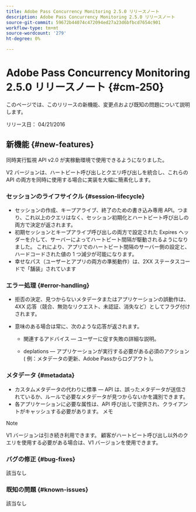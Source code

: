 ```yaml
---
title: Adobe Pass Concurrency Monitoring 2.5.0 リリースノート
description: Adobe Pass Concurrency Monitoring 2.5.0 リリースノート
source-git-commit: 59672b44074c472094ed27a23d6bfbcd7654c901
workflow-type: tm+mt
source-wordcount: '279'
ht-degree: 0%

---
```



# Adobe Pass Concurrency Monitoring 2.5.0 リリースノート {#cm-250}

このページでは、このリリースの新機能、変更点および既知の問題について説明します。

リリース日： 04/21/2016

## 新機能 {#new-features}

同時実行監視 API v2.0 が実稼動環境で使用できるようになりました。

V2 バージョンは、ハートビート呼び出しとクエリ呼び出しを統合し、これらの API の両方を同時に使用する場合に実装を大幅に簡素化します。



### セッションのライフサイクル {#session-lifecycle}

* セッションの作成、キープアライブ、終了のための書き込み専用 API。つまり、これ以上のクエリはなく、セッション初期化とハートビート呼び出しの両方で決定が返されます。
* 初期セッションとキープアライブ呼び出しの両方で設定された Expires ヘッダーを介して、サーバーによってハートビート間隔が駆動されるようになりました。 これにより、アプリでのハートビート間隔のサーバー側の設定と、ハードコードされた値の 1 つ減少が可能になります。
* 幸せなパス（ユーザーとアプリの両方の準拠動作）は、2XX ステータスコードで「舗装」されています

### エラー処理 {#error-handling}

* 拒否の決定、見つからないメタデータまたはアプリケーションの誤動作は、4XX 応答（競合、無効なリクエスト、未認証、消失など）としてフラグ付けされます。

* 意味のある場合は常に、次のような応答が返されます。

   * 関連するアドバイス — ユーザーに促す失敗の詳細な説明。

   * deplations — アプリケーションが実行する必要がある必須のアクション ( 例：メタデータの更新、Adobe Passからログアウト )。

### メタデータ {#metadata}

* カスタムメタデータの代わりに標準 — API は、誤ったメタデータが送信されているか、ルールで必要なメタデータが見つからないかを識別できます。
* 各アプリケーションに必要な属性は、API 呼び出しで提供され、クライアントがキャッシュする必要があります。
メモ

>[!NOTE]
>
>V1 バージョンは引き続き利用できます。 顧客がハートビート呼び出し以外のクエリを使用する必要がある場合は、V1 バージョンを使用できます。




### バグの修正 {#bug-fixes}

該当なし

### 既知の問題 {#known-issues}

該当なし
